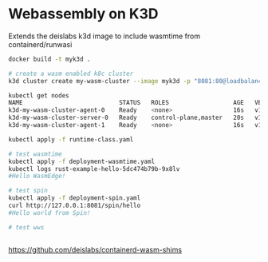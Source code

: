 # Webassembly on K3D 

Extends the deislabs k3d image to include wasmtime from containerd/runwasi 

```bash
docker build -t myk3d .

# create a wasm enabled k8c cluster
k3d cluster create my-wasm-cluster --image myk3d -p "8081:80@loadbalancer" --agents 2

kubectl get nodes
NAME                           STATUS   ROLES                  AGE   VERSION
k3d-my-wasm-cluster-agent-0    Ready    <none>                 16s   v1.27.8+k3s2
k3d-my-wasm-cluster-server-0   Ready    control-plane,master   20s   v1.27.8+k3s2
k3d-my-wasm-cluster-agent-1    Ready    <none>                 16s   v1.27.8+k3s2

kubectl apply -f runtime-class.yaml

# test wasmtime
kubectl apply -f deployment-wasmtime.yaml
kubectl logs rust-example-hello-5dc474b79b-9x8lv
#Hello WasmEdge!

# test spin
kubectl apply -f deployment-spin.yaml
curl http://127.0.0.1:8081/spin/hello 
#Hello world from Spin!

# test wws



```

https://github.com/deislabs/containerd-wasm-shims
